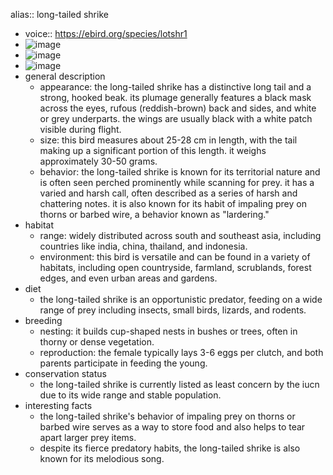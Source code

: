 alias:: long-tailed shrike

- voice:: https://ebird.org/species/lotshr1
- ![image](https://ipfs.io/ipfs/QmRVzU4aJ7JkwwhEw4XBsDSLbeq9wFbQz6fjCVRqHbfjeU)
- ![image](https://ipfs.io/ipfs/QmNcRSxv6sGnvuREf6FWaPfRQcCVa8ctCGX3tdfh46CxWc)
- ![image](https://ipfs.io/ipfs/QmZCBmkcqCJNw13cTVUS9xmjZwMQKLiSDPxBSDKBfT9JJY)
- general description
	- appearance: the long-tailed shrike has a distinctive long tail and a strong, hooked beak. its plumage generally features a black mask across the eyes, rufous (reddish-brown) back and sides, and white or grey underparts. the wings are usually black with a white patch visible during flight.
	- size: this bird measures about 25-28 cm in length, with the tail making up a significant portion of this length. it weighs approximately 30-50 grams.
	- behavior: the long-tailed shrike is known for its territorial nature and is often seen perched prominently while scanning for prey. it has a varied and harsh call, often described as a series of harsh and chattering notes. it is also known for its habit of impaling prey on thorns or barbed wire, a behavior known as "lardering."
- habitat
	- range: widely distributed across south and southeast asia, including countries like india, china, thailand, and indonesia.
	- environment: this bird is versatile and can be found in a variety of habitats, including open countryside, farmland, scrublands, forest edges, and even urban areas and gardens.
- diet
	- the long-tailed shrike is an opportunistic predator, feeding on a wide range of prey including insects, small birds, lizards, and rodents.
- breeding
	- nesting: it builds cup-shaped nests in bushes or trees, often in thorny or dense vegetation.
	- reproduction: the female typically lays 3-6 eggs per clutch, and both parents participate in feeding the young.
- conservation status
	- the long-tailed shrike is currently listed as least concern by the iucn due to its wide range and stable population.
- interesting facts
	- the long-tailed shrike's behavior of impaling prey on thorns or barbed wire serves as a way to store food and also helps to tear apart larger prey items.
	- despite its fierce predatory habits, the long-tailed shrike is also known for its melodious song.